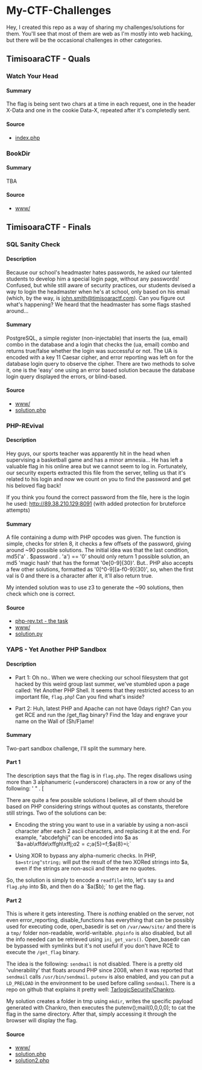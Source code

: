 # My-CTF-Challenges

Hey, I created this repo as a way of sharing my challenges/solutions for them. You'll see that most of them are web as I'm mostly into web hacking, but there will be the occasional challenges in other categories.

## TimisoaraCTF - Quals

### Watch Your Head

#### Summary
The flag is being sent two chars at a time in each request, one in the header X-Data and one in the cookie Data-X, repeated after it's completedly sent.

#### Source
* [index.php](timisoara-ctf-2018-quals/watchyourhead/)

### BookDir

#### Summary
TBA

#### Source
* [www/](timisoara-ctf-2018-quals/bookdir/)

## TimisoaraCTF - Finals

### SQL Sanity Check

#### Description
Because our school's headmaster hates passwords, he asked our talented students to develop him a special login page, without any passwords! Confused, but while still aware of security practices, our students devised a way to login the headmaster when he's at school, only based on his email (which, by the way, is john.smith@timisoaractf.com). Can you figure out what's happening? We heard that the headmaster has some flags stashed around...

#### Summary

PostgreSQL, a simple register (non-injectable) that inserts the (ua, email) combo in the database and a login that checks the (ua, email) combo and returns true/false whether the login was successful or not. The UA is encoded with a key 11 Caesar cipher, and error reporting was left on for the database login query to observe the cipher. There are two methods to solve it, one is the 'easy' one using an error based solution because the database login query displayed the errors, or blind-based.

#### Source
* [www/](timisoara-ctf-2018-finals/sqlsanitycheck/www/)
* [solution.php](timisoara-ctf-2018-finals/sqlsanitycheck/www/)

### PHP-REvival

#### Description
Hey guys, our sports teacher was apparently hit in the head when supervising a basketball game and has a minor amnesia... He has left a valuable flag in his online area but we cannot seem to log in. Fortunately, our security experts extracted this file from the server, telling us that it's related to his login and now we count on you to find the password and get his beloved flag back!

If you think you found the correct password from the file, here is the login he used: http://89.38.210.129:8091 (with added protection for bruteforce attempts)

#### Summary
A file containing a dump with PHP opcodes was given. The function is simple, checks for strlen 8, it checks a few offsets of the password, giving around ~90 possible solutions. The initial idea was that the last condition, md5('a' . $password . 'a') == '0' should only return 1 possible solution, an md5 'magic hash' that has the format '0e[0-9]{30}'. But.. PHP also accepts a few other solutions, formatted as '0[^0-9][a-f0-9]{30}', so, when the first val is 0 and there is a character after it, it'll also return true.

My intended solution was to use z3 to generate the ~90 solutions, then check which one is correct.

#### Source
* [php-rev.txt - the task](timisoara-ctf-2018-finals/phprevival/php-rev.txt)
* [www/](timisoara-ctf-2018-finals/phprevival/www/)
* [solution.py](timisoara-ctf-2018-finals/phprevival/solution.py)

### YAPS - Yet Another PHP Sandbox

#### Description
* Part 1: Oh no.. When we were checking our school filesystem that got hacked by this weird group last summer, we've stumbled upon a page called: Yet Another PHP Shell. It seems that they restricted access to an important file, `flag.php`! Can you find what's inside?

* Part 2: Huh, latest PHP and Apache can not have 0days right? Can you get RCE and run the /get_flag binary? Find the 1day and engrave your name on the Wall of (Sh/F)ame!

#### Summary
Two-part sandbox challenge, I'll split the summary here.

#### Part 1
The description says that the flag is in `flag.php`. The regex disallows using more than 3 alphanumeric (+underscore) characters in a row or any of the following: ' " . [

There are quite a few possible solutions I believe, all of them should be based on PHP considering strings without quotes as constants, therefore still strings. Two of the solutions can be:

* Encoding the string you want to use in a variable by using a non-ascii character after each 2 ascii characters, and replacing it at the end. For example, "abcdefghij" can be encoded into $a as `$a=ab\xffde\xffgh\xffj;$a{2}=c;$a{5}=f;$a{8}=i;`

* Using XOR to bypass any alpha-numeric checks. In PHP, `$a=string^string;` will put the result of the two XORed strings into $a, even if the strings are non-ascii and there are no quotes.

So, the solution is simply to encode a `readfile` into, let's say `$a` and `flag.php` into $b, and then do a `$a($b);` to get the flag.

#### Part 2
This is where it gets interesting. There is *nothing* enabled on the server, not even error_reporting, disable_functions has everything that can be possibly used for executing code, open_basedir is set on `/var/www/site/` and there is a `tmp/` folder non-readable, world-writable. `phpinfo` is also disabled, but all the info needed can be retrieved using `ini_get_vars()`. Open_basedir can be bypassed with symlinks but it's not useful if you don't have RCE to execute the `/get_flag` binary.

The idea is the following: `sendmail` is not disabled. There is a pretty old 'vulnerability' that floats around PHP since 2008, when it was reported that `sendmail` calls `/usr/bin/sendmail`. `putenv` is also enabled, and you can put a `LD_PRELOAD` in the environment to be used before calling `sendmail`. There is a repo on github that explains it pretty well: [TarlogicSecurity/Chankro](https://github.com/TarlogicSecurity/Chankro).

My solution creates a folder in tmp using `mkdir`, writes the specific payload generated with Chankro, then executes the putenv();mail(0,0,0,0); to cat the flag in the same directory. After that, simply accessing it through the browser will display the flag.

#### Source
* [www/](timisoara-ctf-2018-finals/yaps/www/)
* [solution.php](timisoara-ctf-2018-finals/yaps/solution.php)
* [solution2.php](timisoara-ctf-2018-finals/yaps/solution2.php)
